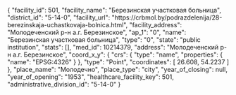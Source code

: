 {
    "facility_id": 501,
    "facility_name": "Березинская участковая больница",
    "district_id": "5-14-0",
    "facility_url": "https:\/\/crbmol.by\/podrazdelenija\/28-berezinskaja-uchastkovaja-bolnica.html",
    "facility_address": "Молодеченский р-н а.г. Березинское",
    "ap_1": "0",
    "name": "Березинская участковая больница",
    "type": "0",
    "state": "public institution",
    "stats": [],
    "med_id": 10214379,
    "address": "Молодеченский р-н а.г. Березинское",
    "coord_x_y": {
        "crs": {
            "type": "name",
            "properties": {
                "name": "EPSG:4326"
            }
        },
        "type": "Point",
        "coordinates": [
            26.608,
            54.2237
        ]
    },
    "place_name": "Молодечно",
    "place_type": "city",
    "year_of_closing": null,
    "year_of_opening": "1953",
    "healthcare_facility_key": 501,
    "administrative_division_id": "5-14-0"
}